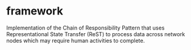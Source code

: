 # framework
Implementation of the Chain of Responsibility Pattern that uses Representational State Transfer (ReST) to process data across network nodes which may require human activities to complete.
